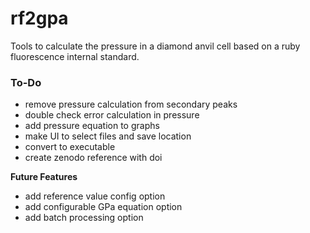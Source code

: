 # rf2gpa
Tools to calculate the pressure in a diamond anvil cell based on a ruby fluorescence internal standard.  
  
### To-Do
* remove pressure calculation from secondary peaks
* double check error calculation in pressure
* add pressure equation to graphs
* make UI to select files and save location
* convert to executable
* create zenodo reference with doi  
  
**Future Features**
* add reference value config option
* add configurable GPa equation option
* add batch processing option

